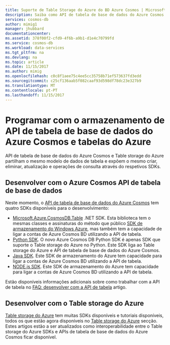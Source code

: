 ```yaml
---
title: Suporte de Table Storage do Azure do BD Azure Cosmos | Microsoft Docs
description: Saiba como API de tabela de base de dados do Azure Cosmos e tabelas de armazenamento do Azure funcionam em conjunto.
services: cosmos-db
author: mimig1
manager: jhubbard
documentationcenter: 
ms.assetid: 378f00f2-cfd9-4f6b-a9b1-d1e4c70799fd
ms.service: cosmos-db
ms.workload: data-services
ms.tgt_pltfrm: na
ms.devlang: na
ms.topic: article
ms.date: 11/15/2017
ms.author: mimig
ms.openlocfilehash: c0c8f1aee75c4ee5cc35758b71ef573637fd3edd
ms.sourcegitcommit: c25cf136aab5f082caaf93d598df78dc23e327b9
ms.translationtype: MT
ms.contentlocale: pt-PT
ms.lasthandoff: 11/15/2017
---
```

# <a name="developing-with-azure-cosmos-db-table-api-and-azure-table-storage"></a>Programar com o armazenamento de API de tabela de base de dados do Azure Cosmos e tabelas do Azure

API de tabela de base de dados do Azure Cosmos e Table storage do Azure partilham o mesmo modelo de dados de tabela e expõem o mesmo criar, eliminar, atualização e operações de consulta através do respetivos SDKs. 

## <a name="developing-with-the-azure-cosmos-db-table-api"></a>Desenvolver com o Azure Cosmos API de tabela de base de dados

Neste momento, o [API de tabela de base de dados do Azure Cosmos](table-introduction.md) tem quatro SDKs disponíveis para o desenvolvimento: 
- [Microsoft.Azure.CosmosDB.Table](https://aka.ms/tableapinuget) .NET SDK. Esta biblioteca tem o mesmas classes e assinaturas do método que público [SDK de armazenamento do Windows Azure](https://www.nuget.org/packages/WindowsAzure.Storage), mas também tem a capacidade de ligar a contas de Azure Cosmos BD utilizando a API de tabela. 
- [Python SDK](table-sdk-python.md). O novo Azure Cosmos DB Python SDK é apenas SDK que suporte o Table storage do Azure no Python. Este SDK liga ao Table storage do Azure e API de tabela de base de dados do Azure Cosmos.
- [Java SDK](table-sdk-java.md). Este SDK de armazenamento do Azure tem capacidade para ligar a contas de Azure Cosmos BD utilizando a API de tabela.
- [NODE.js SDK](table-sdk-nodejs.md). Este SDK de armazenamento do Azure tem capacidade para ligar a contas de Azure Cosmos BD utilizando a API de tabela.

Estão disponíveis informações adicionais sobre como trabalhar com a API de tabela no [FAQ: desenvolver com a API de tabela](faq.md#develop-with-the-table-api) artigo.

## <a name="developing-with-the-azure-table-storage"></a>Desenvolver com o Table storage do Azure

[Table storage do Azure](table-storage-overview.md) tem muitas SDKs disponíveis e tutoriais disponíveis, todos os que estão agora disponíveis no [Table storage do Azure](table-storage-overview.md) secção. Estes artigos estão a ser atualizados como interoperabilidade entre o Table storage do Azure SDKs e APIs de tabela de base de dados do Azure Cosmos ficar disponível.  





